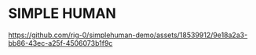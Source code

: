 # SIMPLE HUMAN

https://github.com/rig-0/simplehuman-demo/assets/18539912/9e18a2a3-bb86-43ec-a25f-4506073b1f9c
